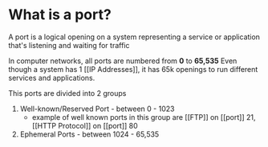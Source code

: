# What is a port?
A port is a logical opening on a system representing a service or application that's listening and waiting for traffic

In computer networks, all ports are numbered from **0** to **65,535** 
Even though a system has 1 [[IP Addresses]], it has 65k openings to run different services and applications.

This ports are divided into 2 groups
1. Well-known/Reserved Port - between 0 - 1023
	- example of well known ports in this group are [[FTP]] on [[port]] 21, [[HTTP Protocol]] on [[port]] 80
2. Ephemeral Ports - between 1024 - 65,535

